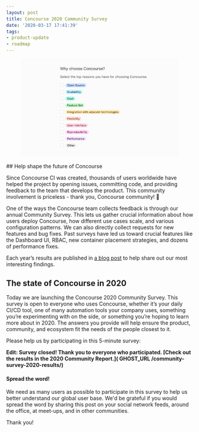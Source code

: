 ```yaml
---
layout: post
title: Concourse 2020 Community Survey
date: '2020-03-17 17:41:39'
tags:
- product-update
- roadmap
---
```


<figure class="kg-card kg-image-card"><img src="/assets/images/2020/03/whyconcourse2.png" class="kg-image" alt loading="lazy"></figure>
## Help shape the future of Concourse

Since Concourse CI was created, thousands of users worldwide have helped the project by opening issues, committing code, and providing feedback to the team that develops the product. This community involvement is priceless - thank you, Concourse community! 👏

One of the ways the Concourse team collects feedback is through our annual Community Survey. This lets us gather crucial information about how users deploy Concourse, how different use cases scale, and various configuration patterns. We can also directly collect requests for new features and bug fixes. Past surveys have led us toward crucial features like the Dashboard UI, RBAC, new container placement strategies, and dozens of performance fixes.

Each year’s results are published in [a blog post](https://medium.com/concourse-ci/2018-community-survey-ddff90bdc35b) to help share out our most interesting findings.

## The state of Concourse in 2020

Today we are launching the Concourse 2020 Community Survey. This survey is open to everyone who uses Concourse, whether it’s your daily CI/CD tool, one of many automation tools your company uses, something you’re experimenting with on the side, or something you’re hoping to learn more about in 2020. The answers you provide will help ensure the product, community, and ecosystem fit the needs of the people closest to it.

Please help us by participating in this 5-minute survey:

**Edit: Survey closed! Thank you to everyone who participated. [Check out the results in the 2020 Community Report.]( __GHOST_URL__ /community-survey-2020-results/)**

#### **Spread the word!**

We need as many users as possible to participate in this survey to help us better understand our global user base. We'd be grateful if you would spread the word by sharing this post on your social network feeds, around the office, at meet-ups, and in other communities.

Thank you!

